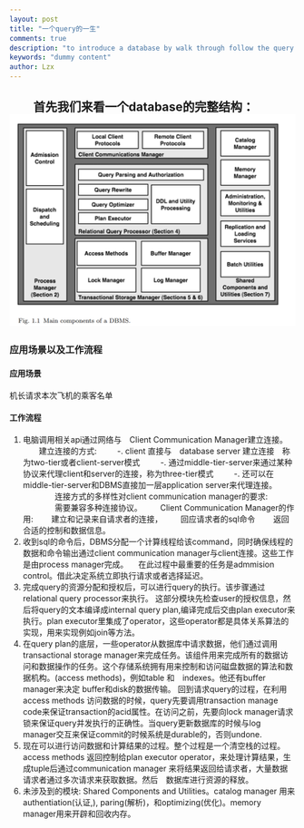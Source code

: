 ```yaml
---
layout: post
title: "一个query的一生"
comments: true
description: "to introduce a database by walk through follow the query."
keywords: "dummy content"
author: Lzx
---
```

   　　首先我们来看一个database的完整结构：
 　　![image](https://raw.githubusercontent.com/cookieli/image/master/database/database.png)
 　　
---
### 应用场景以及工作流程
#### 应用场景
机长请求本次飞机的乘客名单
#### 工作流程
1. 电脑调用相关api通过网络与　Client Communication Manager建立连接。
　　建立连接的方式:
　　 -.  client 直接与　database server 建立连接　称为two-tier或者client-server模式
　　 -. 通过middle-tier-server来通过某种协议来代理client和server的连接，称为three-tier模式
　　 -. 还可以在middle-tier-server和DBMS直接加一层application server来代理连接。
　　　　连接方式的多样性对client communication manager的要求:
　　　　需要兼容多种连接协议。
　　Client Communication Manager的作用:
　　建立和记录来自请求者的连接，
　　回应请求者的sql命令
　　返回合适的控制和数据信息。
2. 收到sql的命令后，DBMS分配一个计算线程给该command，同时确保线程的数据和命令输出通过client communication manager与client连接。这些工作是由process manager完成。
　在此过程中最重要的任务是admmision control。借此决定系统立即执行请求或者选择延迟。
3. 完成query的资源分配和授权后，可以进行query的执行。该步骤通过relational query processor来执行。
这部分模块先检查user的授权信息，然后将query的文本编译成internal query plan,编译完成后交由plan executor来执行。plan executor里集成了operator，这些operator都是具体关系算法的实现，用来实现例如join等方法。
4. 在query plan的底层，一些operator从数据库中请求数据，他们通过调用 transactional storage manager来完成任务。该组件用来完成所有的数据访问和数据操作的任务。这个存储系统拥有用来控制和访问磁盘数据的算法和数据机构。(access methods)，例如table 和　indexes。他还有buffer manager来决定 buffer和disk的数据传输。
回到请求query的过程，在利用access methods 访问数据的时候，query先要调用transaction manage code来保证transaction的acid属性。在访问之前，先要向lock manager请求锁来保证query并发执行的正确性。当query更新数据库的时候与log manager交互来保证commit的时候系统是durable的，否则undone.
5. 现在可以进行访问数据和计算结果的过程。整个过程是一个清空栈的过程。access methods 返回控制给plan executor operator，来处理计算结果，生成tuple后通过communication manager 来将结果返回给请求者，大量数据请求者通过多次请求来获取数据。然后　数据库进行资源的释放。
6. 未涉及到的模块: Shared Components and Utilities。catalog manager 用来authentiation(认证,), paring(解析)，和optimizing(优化)。memory manager用来开辟和回收内存。
 　
   
